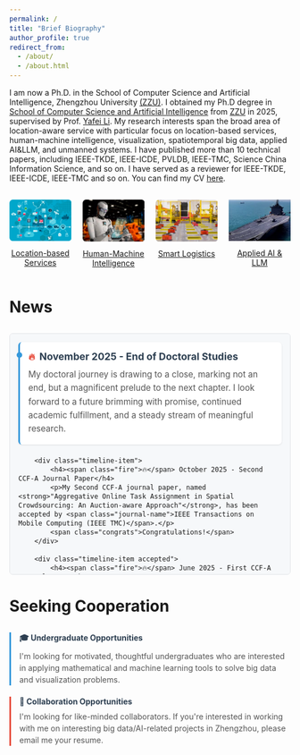 ```yaml
---
permalink: /
title: "Brief Biography"
author_profile: true
redirect_from: 
  - /about/
  - /about.html
---
```


I am now a Ph.D. in the School of Computer Science and Artificial Intelligence, Zhengzhou University [(ZZU)](https://www.zzu.edu.cn/). I obtained my Ph.D degree in [School of Computer Science and Artificial Intelligence](https://www7.zzu.edu.cn/csai/) from [ZZU](https://www.zzu.edu.cn/) in 2025, supervised by Prof. [Yafei Li](https://www7.zzu.edu.cn/csai/info/1354/3155.htm). My research interests span the broad area of location-aware service with particular focus on location-based services, human-machine intelligence, visualization, spatiotemporal big data, applied AI&LLM, and unmanned systems. I have published more than 10 technical papers, including IEEE-TKDE, IEEE-ICDE, PVLDB, IEEE-TMC, Science China Information Science, and so on. I have served as a reviewer for IEEE-TKDE, IEEE-ICDE, IEEE-TMC and so on. You can find my CV [here](/files/cv.pdf).

<div class="image-grid" style="display: grid; grid-template-columns: repeat(4, 1fr); gap: 20px; text-align: center; margin: 30px 0;">
  <div class="image-item">
    <a href="https://www.businessnewsdaily.com/5386-location-based-services.html" target="_blank">
      <img src="/images/local_based.png" alt="Location-based Services" style="width: 100%; max-width: 180px; height: auto;">
    </a>
    <p style="margin-top: 10px;">
      <a href="https://www.businessnewsdaily.com/5386-location-based-services.html" target="_blank">Location-based Services</a>
    </p>
  </div>
  
  <div class="image-item">
    <a href="https://hbr.org/2018/07/collaborative-intelligence-humans-and-ai-are-joining-forces" target="_blank">
      <img src="/images/human.png" alt="Human-Machine Intelligence" style="width: 100%; max-width: 180px; height: auto;">
    </a>
    <p style="margin-top: 10px;">
      <a href="https://hbr.org/2018/07/collaborative-intelligence-humans-and-ai-are-joining-forces" target="_blank">Human-Machine Intelligence</a>
    </p>
  </div>
  
  <div class="image-item">
    <a href="https://isl-group.eu/en/logistic-solutions/intelligent-logistic-solutions/" target="_blank">
      <img src="/images/smart_log.png" alt="Visualization" style="width: 100%; max-width: 180px; height: auto;">
    </a>
    <p style="margin-top: 10px;">
      <a href="https://isl-group.eu/en/logistic-solutions/intelligent-logistic-solutions/" target="_blank">Smart Logistics</a>
    </p>
  </div>
  
  <div class="image-item">
    <a href="https://www.appliedai.de/en/solutions-services/ai-individual-solutions/large-language-models/" target="_blank">
      <img src="/images/wuren.png" alt="Applied AI & LLM" style="width: 100%; max-width: 180px; height: auto;">
    </a>
    <p style="margin-top: 10px;">
      <a href="https://www.appliedai.de/en/solutions-services/ai-individual-solutions/large-language-models/" target="_blank">Applied AI & LLM</a>
    </p>
  </div>
</div>




News
======

<style>
.research-timeline {
    max-width: 100%;
    margin: 30px 0;
}

.timeline-scroll {
    max-height: 400px;
    overflow-y: auto;
    padding-right: 10px;
    border: 1px solid #e1e4e8;
    border-radius: 6px;
    padding: 15px;
    background: #f6f8fa;
}

/* 自定义滚动条 */
.timeline-scroll::-webkit-scrollbar {
    width: 6px;
}

.timeline-scroll::-webkit-scrollbar-track {
    background: #f1f1f1;
    border-radius: 3px;
}

.timeline-scroll::-webkit-scrollbar-thumb {
    background: #c1c1c1;
    border-radius: 3px;
}

.timeline-scroll::-webkit-scrollbar-thumb:hover {
    background: #a8a8a8;
}

.timeline-item {
    border-left: 3px solid #3498db;
    padding: 0 15px 20px 15px;
    margin-bottom: 20px;
    position: relative;
    background: white;
    border-radius: 6px;
    padding: 15px;
    box-shadow: 0 1px 3px rgba(0,0,0,0.1);
}

.timeline-item:last-child {
    margin-bottom: 0;
    padding-bottom: 15px;
}

.timeline-item::before {
    content: '';
    position: absolute;
    width: 10px;
    height: 10px;
    border-radius: 50%;
    background: #3498db;
    top: 18px;
    left: -6.5px;
}

.timeline-item.accepted::before {
    background: #e74c3c;
}

.timeline-item h4 {
    margin: 0 0 10px 0;
    color: #2c3e50;
    font-size: 1.1rem;
    display: flex;
    align-items: center;
}

.timeline-item h4 .fire {
    color: #e74c3c;
    margin-right: 8px;
    font-size: 1rem;
}

.timeline-item p {
    margin: 0;
    color: #555;
    line-height: 1.6;
    font-size: 0.95rem;
}

.journal-name {
    color: #3498db;
    font-weight: 600;
}

.congrats {
    color: #e74c3c;
    font-weight: bold;
    margin-top: 8px;
    display: inline-block;
    font-size: 0.9rem;
}

.scroll-hint {
    text-align: center;
    color: #7f8c8d;
    font-size: 0.85rem;
    margin-top: 10px;
    transition: opacity 0.3s ease;
}
</style>

<div class="research-timeline">
    <div class="timeline-scroll" id="timelineScroll">
        <div class="timeline-item">
            <h4><span class="fire">🔥</span> November 2025 - End of Doctoral Studies</h4>
            <p>My doctoral journey is drawing to a close, marking not an end, but a magnificent prelude to the next chapter. I look forward to a future brimming with promise, continued academic fulfillment, and a steady stream of meaningful research.</p>
        </div>
        
        <div class="timeline-item">
            <h4><span class="fire">🔥</span> October 2025 - Second CCF-A Journal Paper</h4>
            <p>My Second CCF-A journal paper, named <strong>"Aggregative Online Task Assignment in Spatial Crowdsourcing: An Auction-aware Approach"</strong>, has been accepted by <span class="journal-name">IEEE Transactions on Mobile Computing (IEEE TMC)</span>.</p>
            <span class="congrats">Congratulations!</span>
        </div>
        
        <div class="timeline-item accepted">
            <h4><span class="fire">🔥</span> June 2025 - First CCF-A Journal Paper</h4>
            <p>My first CCF-A journal paper, named <strong>"Profit-Aware Online Crowdsensing Task Assignment for Intelligent Transportation Services"</strong>, has been accepted by <span class="journal-name">Science China Information Sciences (SCIS)</span>.</p>
            <span class="congrats">Congratulations!</span>
        </div>
        
        <div class="timeline-item">
            <h4><span class="fire">🔥</span> March 2025 - International Conference Presentation</h4>
            <p>Presented my research on "Dynamic Task Allocation in Mobile Crowdsensing" at the International Conference on Mobile Systems and Applications (ICMSA) in Berlin, Germany.</p>
        </div>
        
        <div class="timeline-item">
            <h4><span class="fire">🔥</span> December 2024 - Research Proposal Defense</h4>
            <p>Successfully defended my research proposal, receiving approval from the doctoral committee to proceed with the proposed methodology and experimental design.</p>
        </div>
        
        <div class="timeline-item">
            <h4><span class="fire">🔥</span> August 2024 - First Conference Paper</h4>
            <p>My first conference paper, titled "Preliminary Analysis of Task Allocation in Spatial Crowdsourcing", was accepted at the National Conference on Distributed Computing Systems.</p>
        </div>
    </div>
    <div class="scroll-hint" id="scrollHint">↓ Scroll for more news</div>
</div>

<script>
document.addEventListener('DOMContentLoaded', function() {
    const timelineScroll = document.getElementById('timelineScroll');
    const scrollHint = document.getElementById('scrollHint');
    
    // 检查内容是否超出容器高度
    if (timelineScroll.scrollHeight > timelineScroll.clientHeight) {
        // 滚动时隐藏提示
        timelineScroll.addEventListener('scroll', function() {
            if (timelineScroll.scrollTop > 10) {
                scrollHint.style.opacity = '0';
            } else {
                scrollHint.style.opacity = '1';
            }
        });
    } else {
        scrollHint.style.display = 'none';
    }
});
</script>


Seeking Cooperation
======
<div class="clean-opportunities" style="margin: 30px 0;">
  <div style="border-left: 3px solid #3498db; padding: 0 0 0 15px; margin-bottom: 20px;">
    <h4 style="margin: 0 0 8px 0; color: #2c3e50;">🎓 Undergraduate Opportunities</h4>
    <p style="margin: 0; color: #555; line-height: 1.5;">
      I'm looking for motivated, thoughtful undergraduates who are interested in applying mathematical and machine learning tools to solve big data and visualization problems.
    </p>
  </div>

  <div style="border-left: 3px solid #e74c3c; padding: 0 0 0 15px; margin-bottom: 20px;">
    <h4 style="margin: 0 0 8px 0; color: #2c3e50;">🤝 Collaboration Opportunities</h4>
    <p style="margin: 0; color: #555; line-height: 1.5;">
      I'm looking for like-minded collaborators. If you're interested in working with me on interesting big data/AI-related projects in Zhengzhou, please email me your resume.
    </p>
  </div>
</div>
